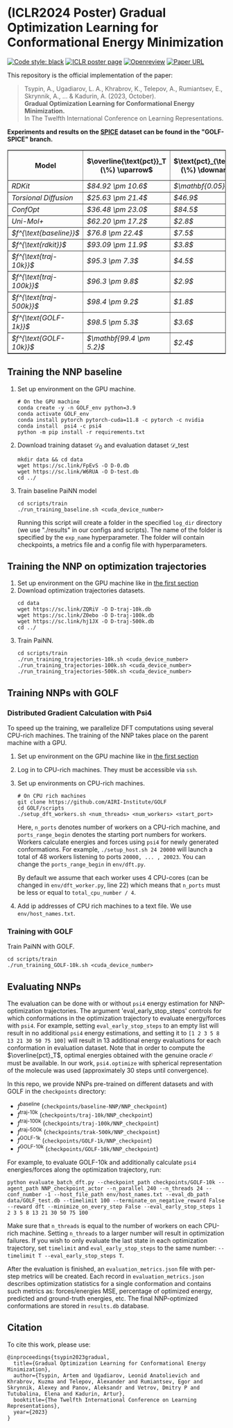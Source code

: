 # (ICLR2024 Poster) Gradual Optimization Learning for Conformational Energy Minimization

<p align="left">
  <a href="https://github.com/psf/black"><img alt="Code style: black" src="https://img.shields.io/badge/code%20style-black-000000.svg"></a> <a href="https://iclr.cc/virtual/2024/poster/19068"><img alt="ICLR poster page" src="https://img.shields.io/badge/poster%20page-ICLR-green"></a> <a href="https://openreview.net/forum?id=FMMF1a9ifL"><img alt="Openreview" src="https://img.shields.io/badge/review-OpenReview-red"></a> <a href="https://arxiv.org/abs/2311.06295"><img alt="Paper URL" src="https://img.shields.io/badge/arxiv-2311.06295-blue"></a>
</p>

This repository is the official implementation of the paper:
> Tsypin, A., Ugadiarov, L. A., Khrabrov, K., Telepov, A., Rumiantsev, E., Skrynnik, A., ... & Kadurin, A. (2023, October). <br>
> **Gradual Optimization Learning for Conformational Energy Minimization.** <br>
> In The Twelfth International Conference on Learning Representations.

**Experiments and results on the [SPICE](https://www.nature.com/articles/s41597-022-01882-6) dataset can be found in the "GOLF-SPICE" branch.**

<table border="1" class="dataframe">
   <thead>
      <tr style="text-align: center;">
         <th>Model</th>
         <th>$\overline{\text{pct}}_T (\%) \uparrow$</th>
         <th>$\text{pct}_{\text{div}} (\%) \downarrow$</th>
         <th>$\overline{E^{\text{res}}}_T\tiny{\text{(kc/mol)}}\downarrow$</th>
         <th>$\text{pct}_{\text{success}} (\%) \uparrow$</th>
         <th>$\text{COV} (\%) \uparrow$ </th>
         <th>$\text{MAT} (\text{&#8491}) \downarrow $</th>
      </tr>
   </thead>
   <tbody>
      <tr>
         <td><i>RDKit</i></td>
         <td><i>$84.92 \pm 10.6$</i></td>
         <td><i>$\mathbf{0.05}$</i></td>
         <td><i>$5.5$</i></td>
         <td><i>$4.1$</i></td>
         <td><i>$62.24$</i></td>
         <td><i>$0.509$</i></td>
      </tr>
      <tr>
         <td><i>Torsional Diffusion</i></td>
         <td><i>$25.63 \pm 21.4$</i></td>
         <td><i>$46.9$</i></td>
         <td><i>$33.8$</i></td>
         <td><i>$0.0$</i></td>
         <td><i>$11.3$</i></td>
         <td><i>$1.333$</i></td>
      </tr>
      <tr>
         <td><i>ConfOpt</i></td>
         <td><i>$36.48 \pm 23.0$</i></td>
         <td><i>$84.5$</i></td>
         <td><i>$27.9$</i></td>
         <td><i>$0.2$</i></td>
         <td><i>$19.88$</i></td>
         <td><i>$1.05$</i></td>
      </tr>
      <tr>
         <td><i>Uni-Mol+</i></td>
         <td><i>$62.20 \pm 17.2$</i></td>
         <td><i>$2.8$</i></td>
         <td><i>$18.6$</i></td>
         <td><i>$0.2$</i></td>
         <td><i>$68.79$</i></td>
         <td><i>$0.407$</i></td>
      </tr>
      <tr>
         <td><i>$f^{\text{baseline}}$</i></td>
         <td><i>$76.8 \pm 22.4$</i></td>
         <td><i>$7.5$</i></td>
         <td><i>$8.6$</i></td>
         <td><i>$8.2$</i></td>
         <td><i>$65.22$</i></td>
         <td><i>$0.482$</i></td>
      </tr>
      <tr>
         <td><i>$f^{\text{rdkit}}$</i></td>
         <td><i>$93.09 \pm 11.9$</i></td>
         <td><i>$3.8$</i></td>
         <td><i>$2.8$</i></td>
         <td><i>$35.4$</i></td>
         <td><i>$71.6$</i></td>
         <td><i>$0.426$</i></td>
      </tr>
      <tr>
         <td><i>$f^{\text{traj-10k}}$</i></td>
         <td><i>$95.3 \pm 7.3$ </i></td>
         <td><i>$4.5$</i></td>
         <td><i>$2.0$</i></td>
         <td><i>$37.0$</i></td>
         <td><i>$70.55$</i></td>
         <td><i>$0.440$</i></td>
      </tr>
      <tr>
         <td><i>$f^{\text{traj-100k}}$</i></td>
         <td><i>$96.3 \pm 9.8$</i></td>
         <td><i>$2.9$</i></td>
         <td><i>$1.5$</i></td>
         <td><i>$52.7$</i></td>
         <td><i>$71.43$</i></td>
         <td><i>$0.432$</i></td>
      </tr>
      <tr>
         <td><i>$f^{\text{traj-500k}}$</i></td>
         <td><i>$98.4 \pm 9.2$</i></td>
         <td><i>$1.8$</i></td>
         <td><i>$\mathbf{0.5}$</i></td>
         <td><i>$73.4$</i></td>
         <td><i>$72.15$</i></td>
         <td><i>$0.442$</i></td>
      </tr>
      <tr>
         <td><i>$f^{\text{GOLF-1k}}$</i></td>
         <td><i>$98.5 \pm 5.3$</i></td>
         <td><i>$3.6$</i></td>
         <td><i>$1.1$</i></td>
         <td><i>$62.9$</i></td>
         <td><i></i>$76.54$</td>
         <td><i>$\mathbf{0.349}$</i></td>
      </tr>
      <tr>
         <td><i>$f^{\text{GOLF-10k}}$</i></td>
         <td><i>$\mathbf{99.4 \pm 5.2}$</i></td>
         <td><i>$2.4$</i></td>
         <td><i>$\mathbf{0.5}$</i></td>
         <td><i>$\mathbf{77.3}$</i></td>
         <td><i>$\mathbf{76.84}$</i></td>
         <td><i>$0.355$</i></td>
      </tr>
   </tbody>
</table>

## Training the NNP baseline
1. Set up environment on the GPU machine.
   ```
   # On the GPU machine
   conda create -y -n GOLF_env python=3.9
   conda activate GOLF_env
   conda install pytorch pytorch-cuda=11.8 -c pytorch -c nvidia
   conda install  psi4 -c psi4
   python -m pip install -r requirements.txt
   ```
2. Download training dataset $\mathcal{D}_0$ and evaluation dataset $\mathcal{D}\_{\text{test}}$
   ```
   mkdir data && cd data
   wget https://sc.link/FpEvS -O D-0.db
   wget https://sc.link/W6RUA -O D-test.db
   cd ../
   ```
4. Train baseline PaiNN model
   ```
   cd scripts/train
   ./run_training_baseline.sh <cuda_device_number>
   ```
   Running this script will create a folder in the specified `log_dir` directory (we use "./results" in our configs and scripts). The name of the folder is specified by the `exp_name` hyperparameter. The folder will contain checkpoints, a metrics file and a config file with hyperparameters.

## Training the NNP on optimization trajectories
1. Set up environment on the GPU machine like in [the first section](#training-the-nnp-baseline)
2. Download optimization trajectories datasets.
   ```
   cd data
   wget https://sc.link/ZQRiV -O D-traj-10k.db
   wget https://sc.link/Z0ebo -O D-traj-100k.db
   wget https://sc.link/hj1JX -O D-traj-500k.db
   cd ../
   ```
3. Train PaiNN.
   ```
   cd scripts/train
   ./run_training_trajectories-10k.sh <cuda_device_number>
   ./run_training_trajectories-100k.sh <cuda_device_number>
   ./run_training_trajectories-500k.sh <cuda_device_number>
   ```

## Training NNPs with GOLF

### Distributed Gradient Calculation with Psi4
To speed up the training, we parallelize DFT computations using several CPU-rich machines. The training of the NNP takes place on the parent machine with a GPU.
1. Set up environment on the GPU machine like in [the first section](#training-the-nnp-baseline)
1. Log in to CPU-rich machines. They must be accessible via `ssh`.
2. Set up environments on CPU-rich machines.
   ```
   # On CPU rich machines
   git clone https://github.com/AIRI-Institute/GOLF
   cd GOLF/scripts
   ./setup_dft_workers.sh <num_threads> <num_workers> <start_port>
   ```
   Here, `n_ports` denotes number of workers on a CPU-rich machine, and `ports_range_begin` denotes the starting port numbers for workers. Workers calculate energies and forces using `psi4` for newly generated conformations. For example, `./setup_host.sh 24 20000` will launch a total of 48 workers listening to ports `20000, ... , 20023`. You can change the `ports_range_begin` in `env/dft.py`.
   
   By default we assume that each worker uses 4 CPU-cores (can be changed in `env/dft_worker.py`, line 22) which means that `n_ports` must be less or equal to `total_cpu_number / 4`.
4. Add ip addresses of CPU rich machines to a text file. We use `env/host_names.txt`.

### Training with GOLF
Train PaiNN with GOLF.
```
cd scripts/train
./run_training_GOLF-10k.sh <cuda_device_number>
```

## Evaluating NNPs
The evaluation can be done with or without `psi4` energy estimation for NNP-optimization trajectories. The argument 'eval_early_stop_steps' controls for which conformations in the optimization trajectory to evaluate energy/forces with `psi4`. For example, setting `eval_early_stop_steps` to an empty list will result in no additional `psi4` energy estimations, and setting it  to `[1 2 3 5 8 13 21 30 50 75 100]` will result in 13 additional energy evaluations for each conformation in evaluation dataset. Note that in order to compute the $\overline{pct}_T$, optimal energies obtained with the genuine oracle $\mathcal{O}$ must be available. In our work, `psi4.optimize` with spherical representation of the molecule was used (approximately 30 steps until convergence).

In this repo, we provide NNPs pre-trained on different datasets and with GOLF in the `checkpoints` directory:
   - $f^{\text{baseline}}$  (`checkpoints/baseline-NNP/NNP_checkpoint`)
   - $f^{\text{traj-10k}}$ (`checkpoints/traj-10k/NNP_checkpoint`)
   - $f^{\text{traj-100k}}$ (`checkpoints/traj-100k/NNP_checkpoint`)
   - $f^{\text{traj-500k}}$ (`checkpoints/trak-500k/NNP_checkpoint`)
   - $f^{\text{GOLF-1k}}$ (`checkpoints/GOLF-1k/NNP_checkpoint`)
   - $f^{\text{GOLF-10k}}$ (`checkpoints/GOLF-10k/NNP_checkpoint`)

For example, to evaluate GOLF-10k and additionally calculate `psi4` energies/forces along the optimization trajectory, run:
```
python evaluate_batch_dft.py --checkpoint_path checkpoints/GOLF-10k --agent_path NNP_checkpoint_actor --n_parallel 240 --n_threads 24 --conf_number -1 --host_file_path env/host_names.txt --eval_db_path data/GOLF_test.db --timelimit 100 --terminate_on_negative_reward False --reward dft --minimize_on_every_step False --eval_early_stop_steps 1 2 3 5 8 13 21 30 50 75 100
```
Make sure that `n_threads` is equal to the number of workers on each CPU-rich machine. Setting `n_threads` to a larger number will result in optimization failures. If you wish to only evaluate the last state in each optimization trajectory, set `timelimit` and `eval_early_stop_steps` to the same number: `--timelimit T --eval_early_stop_steps T`.

After the evaluation is finished, an `evaluation_metrics.json` file with per-step metrics will be created. Each record in `evaluation_metrics.json` describes optimization statistics for a single conformation and contains such metrics as: forces/energies MSE, percentage of optimized energy, predicted and ground-truth energies, etc. The final NNP-optimized conformations are stored in `results.db` database.

## Citation
To cite this work, please use:
```
@inproceedings{tsypin2023gradual,
  title={Gradual Optimization Learning for Conformational Energy Minimization},
  author={Tsypin, Artem and Ugadiarov, Leonid Anatolievich and Khrabrov, Kuzma and Telepov, Alexander and Rumiantsev, Egor and Skrynnik, Alexey and Panov, Aleksandr and Vetrov, Dmitry P and Tutubalina, Elena and Kadurin, Artur},
  booktitle={The Twelfth International Conference on Learning Representations},
  year={2023}
}
```
